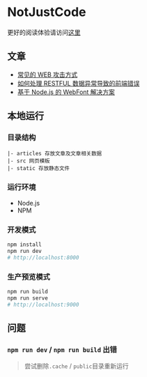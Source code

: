 # NotJustCode

更好的阅读体验请访问[这里](https://article.mebtte.com)

## 文章

- [常见的 WEB 攻击方式](./articles/familiar_web_attacks/index.md)
- [如何处理 RESTFUL 数据异常导致的前端错误](./articles/handle_restful_api_error/index.md)
- [基于 Node.js 的 WebFont 解决方案](./articles/web_font_solution_by_node/index.md)

## 本地运行

### 目录结构

```
|- articles 存放文章及文章相关数据
|- src 网页模板
|- static 存放静态文件
```

### 运行环境

- Node.js
- NPM

### 开发模式

```bash
npm install
npm run dev
# http://localhost:8000
```

### 生产预览模式

```bash
npm run build
npm run serve
# http://localhost:9000
```

## 问题

### `npm run dev` / `npm run build` 出错

> 尝试删除`.cache` / `public`目录重新运行
